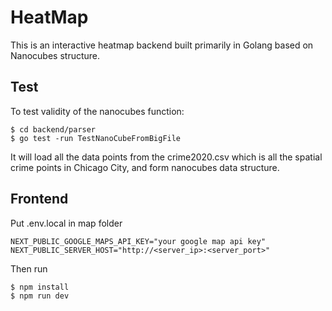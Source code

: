 # HeatMap
This is an interactive heatmap backend built primarily in Golang based on Nanocubes structure.

## Test
To test validity of the nanocubes function:
```
$ cd backend/parser
$ go test -run TestNanoCubeFromBigFile
```
It will load all the data points from the crime2020.csv which is all the spatial crime points in Chicago City, and form nanocubes data structure. 

## Frontend
Put .env.local in map folder 

```
NEXT_PUBLIC_GOOGLE_MAPS_API_KEY="your google map api key"
NEXT_PUBLIC_SERVER_HOST="http://<server_ip>:<server_port>"
```

Then run 
```
$ npm install
$ npm run dev
```
